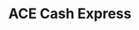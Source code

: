 ---
title: "ACE Cash Express"
url: /mesa/ace-cash-express-north-country-club-drive/
shop: Leiher
---